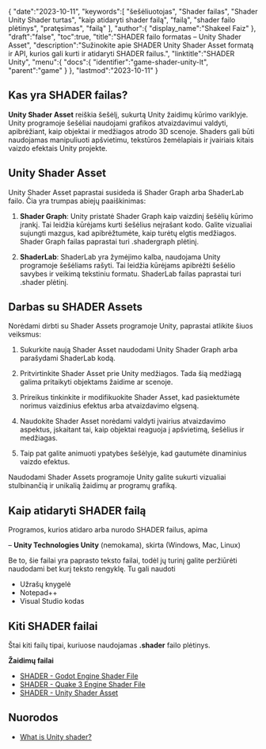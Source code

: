 {
   "date":"2023-10-11",
   "keywords":[
"šešėliuotojas",
"Shader failas",
"Shader Unity Shader turtas",
"kaip atidaryti shader failą",
"failą",
"shader failo plėtinys",
"pratęsimas",
"failą"
],
   "author":{
      "display_name":"Shakeel Faiz"
},
   "draft":"false",
   "toc":true,
   "title":"SHADER failo formatas – Unity Shader Asset",
   "description":"Sužinokite apie SHADER Unity Shader Asset formatą ir API, kurios gali kurti ir atidaryti SHADER failus.",
   "linktitle":"SHADER Unity",
   "menu":{
      "docs":{
         "identifier":"game-shader-unity-lt",
         "parent":"game"
}
},
   "lastmod":"2023-10-11"
}

## Kas yra SHADER failas?

**Unity Shader Asset** reiškia šešėlį, sukurtą Unity žaidimų kūrimo variklyje. Unity programoje šešėliai naudojami grafikos atvaizdavimui valdyti, apibrėžiant, kaip objektai ir medžiagos atrodo 3D scenoje. Shaders gali būti naudojamas manipuliuoti apšvietimu, tekstūros žemėlapiais ir įvairiais kitais vaizdo efektais Unity projekte.

## Unity Shader Asset

Unity Shader Asset paprastai susideda iš Shader Graph arba ShaderLab failo. Čia yra trumpas abiejų paaiškinimas:

1.  **Shader Graph**: Unity pristatė Shader Graph kaip vaizdinį šešėlių kūrimo įrankį. Tai leidžia kūrėjams kurti šešėlius neįrašant kodo. Galite vizualiai sujungti mazgus, kad apibrėžtumėte, kaip turėtų elgtis medžiagos. Shader Graph failas paprastai turi .shadergraph plėtinį.
    
2.  **ShaderLab**: ShaderLab yra žymėjimo kalba, naudojama Unity programoje šešėliams rašyti. Tai leidžia kūrėjams apibrėžti šešėlio savybes ir veikimą tekstiniu formatu. ShaderLab failas paprastai turi .shader plėtinį.
    
## Darbas su SHADER Assets

Norėdami dirbti su Shader Assets programoje Unity, paprastai atlikite šiuos veiksmus:

1.  Sukurkite naują Shader Asset naudodami Unity Shader Graph arba parašydami ShaderLab kodą.
    
2.  Pritvirtinkite Shader Asset prie Unity medžiagos. Tada šią medžiagą galima pritaikyti objektams žaidime ar scenoje.
    
3.  Prireikus tinkinkite ir modifikuokite Shader Asset, kad pasiektumėte norimus vaizdinius efektus arba atvaizdavimo elgseną.
    
4.  Naudokite Shader Asset norėdami valdyti įvairius atvaizdavimo aspektus, įskaitant tai, kaip objektai reaguoja į apšvietimą, šešėlius ir medžiagas.
    
5.  Taip pat galite animuoti ypatybes šešėlyje, kad gautumėte dinaminius vaizdo efektus.
    

Naudodami Shader Assets programoje Unity galite sukurti vizualiai stulbinančią ir unikalią žaidimų ar programų grafiką.

## Kaip atidaryti SHADER failą

Programos, kurios atidaro arba nurodo SHADER failus, apima

– **Unity Technologies Unity** (nemokama), skirta (Windows, Mac, Linux)

Be to, šie failai yra paprasto teksto failai, todėl jų turinį galite peržiūrėti naudodami bet kurį teksto rengyklę. Tu gali naudoti

- Užrašų knygelė
- Notepad++
- Visual Studio kodas

## Kiti SHADER failai

Štai kiti failų tipai, kuriuose naudojamas **.shader** failo plėtinys.

**Žaidimų failai**
- [SHADER - Godot Engine Shader File](/game/shader-godot/)
- [SHADER - Quake 3 Engine Shader File](/game/shader-quake/)
- [SHADER - Unity Shader Asset](/game/shader-unity/)

## Nuorodos
* [What is Unity shader?](https://docs.unity3d.com/560/Documentation/Manual/Shaders.html)

